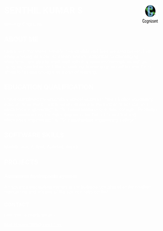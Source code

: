 <!DOCTYPE>
<html>
<head>
<title>Senthil Kumar</title>
<style>
.a {
background-image:url('aw.jpg');
text-align:left;
color:white;
}
</style>
</head>
<body>
<div class="a">
<img src="cts.png" style="width:50px;height:60px;float:right;">
<h1>SENTHIL KUMAR S</h1>
<p>Intern @ Cognizant<br></p>
<h2>ABOUT ME</h2>
<p>I am a self-motivated, reliable, responsible and hard working person. I am enjoy working as a part of a team and I'm adaptable to challenging situations. I am able to work well both in a team environment as well as using my own initiative. I like to seek out learning opportunities and I'm not afraid to fail and struggle as a part of learning.</p>
<h2>EDUCATION QUALIFICATION</h2>
<p>I have completed my secondary school studies in "mani higher secondary school". After that i completed my diploma in the field of "Electrical and electronics engineering" at "Sri ramakrishna polytechnic college". Recently i have completed my bachelor degree in the field of "Electrical and electronics engineering" at "Sri ramakrishna engineering college".
<h2>SOFTWARE SKILLS</h2>
<p>Matlab, java, c, html, Autocad, orcad.</p>
<h2>PROJECTS</h2>
<h3>Automatic hydroponic system</h3>
<p>An advance automation system in the hydroponics plantation for solution maintaining and mixture of the solution ratio control.</p>
<h3>CONTACT</h3>
<p>Feel free to reach me at -</p>
<a href="https://www.gmail.com"style="color:white;">Mail Id:mme1991@gmail.com</a>
</div> 
</body> 
</html>
